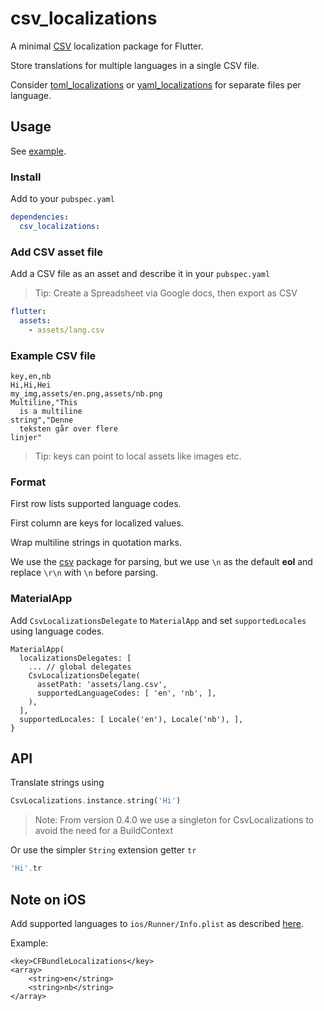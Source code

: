 # csv_localizations

A minimal [CSV](https://en.wikipedia.org/wiki/Comma-separated_values) localization package for Flutter.

Store translations for multiple languages in a single CSV file.

Consider [toml_localizations](https://github.com/erf/toml_localizations) or [yaml_localizations](https://github.com/erf/yaml_localizations) for separate files per language.

## Usage

See [example](example).

### Install

Add to your `pubspec.yaml`

```yaml
dependencies:
  csv_localizations:
```

### Add CSV asset file

Add a CSV file as an asset and describe it in your `pubspec.yaml`

> Tip: Create a Spreadsheet via Google docs, then export as CSV

```yaml
flutter:
  assets:
    - assets/lang.csv
```

### Example CSV file

```csv
key,en,nb
Hi,Hi,Hei
my_img,assets/en.png,assets/nb.png
Multiline,"This
  is a multiline 
string","Denne
  teksten går over flere 
linjer"
```

> Tip: keys can point to local assets like images etc.

### Format

First row lists supported language codes. 

First column are keys for localized values.

Wrap multiline strings in quotation marks.

We use the [csv](https://pub.dev/packages/csv) package for parsing, but we use `\n` as the default **eol** and replace `\r\n` with `\n` before parsing.

### MaterialApp

Add `CsvLocalizationsDelegate` to `MaterialApp` and set `supportedLocales` using
language codes.

```
MaterialApp(
  localizationsDelegates: [
    ... // global delegates
    CsvLocalizationsDelegate(
      assetPath: 'assets/lang.csv',
      supportedLanguageCodes: [ 'en', 'nb', ],
    ),
  ],
  supportedLocales: [ Locale('en'), Locale('nb'), ],
}

```

## API

Translate strings using

```dart
CsvLocalizations.instance.string('Hi')
```

> Note: From version 0.4.0 we use a singleton for CsvLocalizations to avoid the need for a BuildContext

Or use the simpler `String` extension getter `tr`

```dart
'Hi'.tr
```

## Note on **iOS**

Add supported languages to `ios/Runner/Info.plist` as described 
[here](https://flutter.dev/docs/development/accessibility-and-localization/internationalization#specifying-supportedlocales).

Example:

```
<key>CFBundleLocalizations</key>
<array>
	<string>en</string>
	<string>nb</string>
</array>
```
